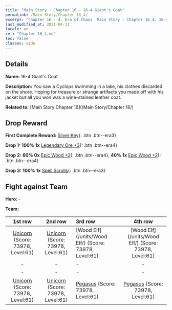 ```yaml
---
title: "Main Story - Chapter 16 - 16-4 Giant's Coat"
permalink: /Main Story/Chapter 16_4/
excerpt: "Chapter 16 - 4. Era of Chaos  Main Story - Chapter 16_4. 16-4 Giant's Coat"
last_modified_at: 2021-04-11
locale: en
ref: "Chapter 16_4.md"
toc: false
classes: wide
---
```


## Details

 **Name:** 16-4 Giant's Coat

 **Description:** You saw a Cyclops swimming in a lake, his clothes discarded on the shore. Hoping for treasure or strange artifacts you made off with his jacket but all you won was a wine-stained leather coat.

 **Related to:** [Main Story Chapter 16](/Main Story/Chapter 16/)

## Drop Reward

 **First Complete Reward:** [Silver Key](/Items/con_693/){: .btn .btn--era3}

 **Drop 1:** **100% 1x** [Legendary Ore +3](/Items/mat_54/){: .btn .btn--era4}

 **Drop 2:** **60% 0x** [Epic Wood +2](/Items/mat_48/){: .btn .btn--era4}, **40% 1x** [Epic Wood +2](/Items/mat_48/){: .btn .btn--era4}

 **Drop 3:** **100% 1x** [Spell Scrolls](/Items/con_694/){: .btn .btn--era3}


## Fight against Team
 **Hero:** -

 **Team:**


  | 1st row | 2nd row | 3rd row | 4th row |
  |:----:|:----:|:----|:----:|
  | [Unicorn](/units/Unicorn/) (Score: 73978, Level:61)  | [Unicorn](/units/Unicorn/) (Score: 73978, Level:61)  | [Wood Elf](/units/Wood Elf/) (Score: 73978, Level:61)  | [Wood Elf](/units/Wood Elf/) (Score: 73978, Level:61)  |
  | - | - | - | - |
  | - | - | - | - |
  | [Unicorn](/units/Unicorn/) (Score: 73978, Level:61)  | [Unicorn](/units/Unicorn/) (Score: 73978, Level:61)  | [Pegasus](/units/Pegasus/) (Score: 73978, Level:61)  | [Pegasus](/units/Pegasus/) (Score: 73978, Level:61)  |


